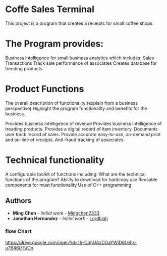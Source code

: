 # Coffe Sales Terminal
This project is a program that creates a receipts for small coffee shops. 

 
# The Program provides:
Business intelligence for small business analytics which includes:
Sales Transactions
Track sale performance of associates
 Creates database for trending products


# Product Functions
The overall description of functionality:(explain from a business perspective)
Highlight the program functionality and benefits for the business.

Provides business intelligence of revenue 
Provides business intelligence of treading products.
Provides a digital record of item inventory.
Documents user track record of sales.
Provide accurate easy-to-use, on-demand print and on-line of receipts. 
Anti-fraud tracking of associates. 

# Technical functionality
A configurable toolkit of functions including:
What are the technical functions of the program?
Ability to download for hardcopy use
Reusable components for must functionality
Use of C++ programming 
## Authors

* **Ming Chen** - *Initial work* - [Mingchen2333](https://github.com/Mingchen2333)
* **Jonathan Hernandez** - *Initial work* - [Lordblah](https://github.com/lordblah)

### flow Chart
https://drive.google.com/open?id=16-CqhUAzDOaYWID6L6hk-u7B46j7FJOn
